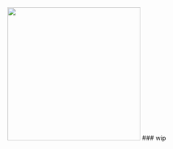    <img src="https://cdn.discordapp.com/attachments/1212682789695004713/1219943348215873637/gifmaker_me_1.gif?ex=660d23c7&is=65faaec7&hm=93d6d3a2677ef733623ccb61623f3583ae227a9ff01309362a83286555200ac2&" height=300px width=300px>
### wip

<!--
**aroaceyinyang/aroaceyinyang** is a ✨ _special_ ✨ repository because its `README.md` (this file) appears on your GitHub profile.

Here are some ideas to get you started:

- 🔭 I’m currently working on ...
- 🌱 I’m currently learning ...
- 👯 I’m looking to collaborate on ...
- 🤔 I’m looking for help with ...
- 💬 Ask me about ...
- 📫 How to reach me: ...
- 😄 Pronouns: ...
- ⚡ Fun fact: ...
-->
